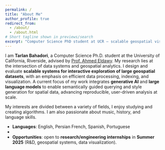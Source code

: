 ```yaml
---
permalink: /
title: "About Me"
author_profile: true
redirect_from: 
  - /about/
  - /about.html
# Short tagline shown in previews/search
excerpt: "Computer Science PhD student at UCR — scalable geospatial visualization & analytics"
---
```

I am **Tarlan Bahadori**, a Computer Science Ph.D. student at the University of California, Riverside, advised by [Prof. Ahmed Eldawy](https://www.cs.ucr.edu/~eldawy/). My research lies at the intersection of data systems and geospatial analytics. I design and evaluate **scalable systems for interactive exploration of large geospatial datasets**, with an emphasis on efficient data processing, indexing, and visualization. A current focus of my work integrates **generative AI** and **large language models** to enable semantically guided querying and style generation for spatial data, advancing reproducible, user-driven analysis at scale.


My interests are divided between a variety of fields, I enjoy studying and creating algorithms. I am also passionate about music, history, and language skills.


- **Languages**: English, Persian French, Spanish, Portuguese
- 
- **Opportunities**: open to **research/engineering internships** in **Summer 2025** (R&D, geospatial systems, data visualization).


